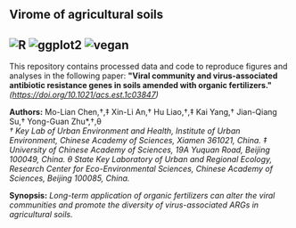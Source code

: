 ## Virome of agricultural soils  
![R](https://img.shields.io/badge/R-v4.1.0-blue) ![ggplot2](https://img.shields.io/badge/ggplot2-v3.3.5-orange) ![vegan](https://img.shields.io/badge/vegan-v2.5--7-orange)  
---  
This repository contains processed data and code to reproduce figures and analyses in the following paper: **"Viral community and virus-associated antibiotic resistance genes in soils amended with organic fertilizers."** *(https://doi.org/10.1021/acs.est.1c03847)*

**Authors:** Mo-Lian Chen,†,‡ Xin-Li An,† Hu Liao,†,‡ Kai Yang,† Jian-Qiang Su,† Yong-Guan Zhu*,†,θ  
*† Key Lab of Urban Environment and Health, Institute of Urban Environment, Chinese Academy of Sciences, Xiamen 361021, China. ‡ University of Chinese Academy of Sciences, 19A Yuquan Road, Beijing 100049, China. θ State Key Laboratory of Urban and Regional Ecology, Research Center for Eco-Environmental Sciences, Chinese Academy of Sciences, Beijing 100085, China.*  

**Synopsis:**
*Long-term application of organic fertilizers can alter the viral communities and promote the diversity of virus-associated ARGs in agricultural soils.*

